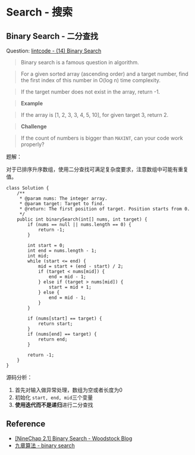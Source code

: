 # Search - 搜索

## Binary Search - 二分查找

Question: [lintcode - (14) Binary Search](http://www.lintcode.com/en/problem/binary-search/)

> Binary search is a famous question in algorithm.

> For a given sorted array (ascending order) and a target number, find the first index of this number in O(log n) time complexity.

> If the target number does not exist in the array, return -1.

> **Example**

> If the array is [1, 2, 3, 3, 4, 5, 10], for given target 3, return 2.

> **Challenge**

> If the count of numbers is bigger than `MAXINT`, can your code work properly?

题解：

对于已排序升序数组，使用二分查找可满足复杂度要求，注意数组中可能有重复值。

```
class Solution {
    /**
     * @param nums: The integer array.
     * @param target: Target to find.
     * @return: The first position of target. Position starts from 0.
     */
    public int binarySearch(int[] nums, int target) {
        if (nums == null || nums.length == 0) {
            return -1;
        }
        
        int start = 0;
        int end = nums.length - 1;
        int mid;
        while (start <= end) {
            mid = start + (end - start) / 2;
            if (target < nums[mid]) {
                end = mid - 1;
            } else if (target > nums[mid]) {
                start = mid + 1;
            } else {
                end = mid - 1;
            }
        }
        
        if (nums[start] == target) {
            return start;
        }
        if (nums[end] == target) {
            return end;
        }

        return -1;
    }
}
```

源码分析：

1. 首先对输入做异常处理，数组为空或者长度为0
2. 初始化 `start, end, mid`三个变量
3. **使用迭代而不是递归**进行二分查找

## Reference

- [[NineChap 2.1] Binary Search - Woodstock Blog](http://okckd.github.io/blog/2014/06/08/NineChap-Binary-Search/)
- [九章算法 - binary search](http://www.ninechapter.com//solutions/binary-search/)